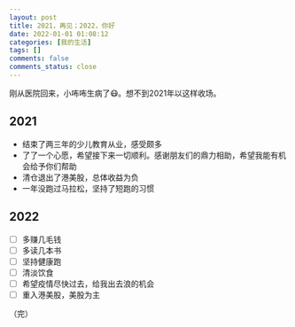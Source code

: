 ```yaml
---
layout: post
title: 2021，再见；2022，你好
date: 2022-01-01 01:08:12
categories: [我的生活]
tags: []
comments: false
comments_status: close
---
```


刚从医院回来，小咘咘生病了😷。想不到2021年以这样收场。

## 2021

* 结束了两三年的少儿教育从业，感受颇多
* 了了一个心愿，希望接下来一切顺利。感谢朋友们的鼎力相助，希望我能有机会给予你们帮助
* 清仓退出了港美股，总体收益为负
* 一年没跑过马拉松，坚持了短跑的习惯

## 2022

- [ ] 多赚几毛钱
- [ ] 多读几本书
- [ ] 坚持健康跑
- [ ] 清淡饮食
- [ ] 希望疫情尽快过去，给我出去浪的机会
- [ ] 重入港美股，美股为主

（完）